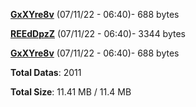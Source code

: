 [**GxXYre8v**](/data/GxXYre8v.txt) (07/11/22 - 06:40)- 688 bytes

[**REEdDpzZ**](/data/REEdDpzZ.txt) (07/11/22 - 06:40)- 3344 bytes

[**GxXYre8v**](/data/GxXYre8v.txt) (07/11/22 - 06:40)- 688 bytes

**Total Datas**: 2011

**Total Size**: 11.41 MB / 11.4 MB